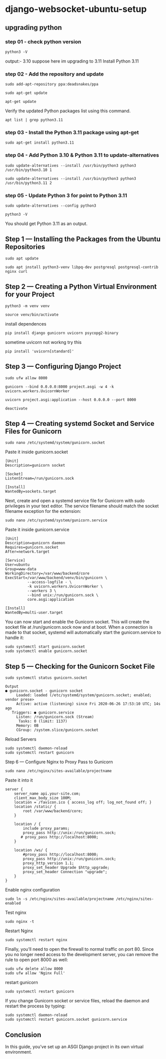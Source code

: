 # django-websocket-ubuntu-setup

## upgrading python

### step 01 - check python version

```
python3 -V
```
output:- 3.10
suppose here im upgrading to 3.11
Install Python 3.11
### step 02 - Add the repository and update
```
sudo add-apt-repository ppa:deadsnakes/ppa
```
```
sudo apt-get update
```
```
apt-get update
```
Verify the updated Python packages list using this command.
```
apt list | grep python3.11
```
### step 03 - Install the Python 3.11 package using apt-get
```
sudo apt-get install python3.11
```
### step 04 - Add Python 3.10 & Python 3.11 to update-alternatives
```
sudo update-alternatives --install /usr/bin/python3 python3 /usr/bin/python3.10 1
```
```
sudo update-alternatives --install /usr/bin/python3 python3 /usr/bin/python3.11 2
```

### step 05 -  Update Python 3 for point to Python 3.11
```
sudo update-alternatives --config python3
```
```
python3 -V
```
You should get Python 3.11 as an output.


## Step 1 — Installing the Packages from the Ubuntu Repositories

```
sudo apt update
```
```
sudo apt install python3-venv libpq-dev postgresql postgresql-contrib nginx curl
```

## Step 2 — Creating a Python Virtual Environment for your Project
```
python3 -m venv venv
```

```
source venv/bin/activate
```

install dependences
```
pip install django gunicorn uvicorn psycopg2-binary
```
sometime uvicorn not workng try this
```
pip install 'uvicorn[standard]'
```

## Step 3 — Configuring Django Project
```
sudo ufw allow 8000
```

```
gunicorn --bind 0.0.0.0:8000 project.asgi -w 4 -k uvicorn.workers.UvicornWorker
```

```
uvicorn project.asgi:application --host 0.0.0.0 --port 8000
```

```
deactivate
```

## Step 4 — Creating systemd Socket and Service Files for Gunicorn
```
sudo nano /etc/systemd/system/gunicorn.socket
```
Paste it inside gunicorn.socket
```
[Unit]
Description=gunicorn socket

[Socket]
ListenStream=/run/gunicorn.sock

[Install]
WantedBy=sockets.target
```

Next, create and open a systemd service file for Gunicorn with sudo privileges in your text editor. The service filename should match the socket filename exception for the extension:
```
sudo nano /etc/systemd/system/gunicorn.service
```
Paste it inside gunicorn.service
```
[Unit]
Description=gunicorn daemon
Requires=gunicorn.socket
After=network.target

[Service]
User=ubuntu
Group=www-data
WorkingDirectory=/var/www/backend/core
ExecStart=/var/www/backend/venv/bin/gunicorn \
          --access-logfile - \
          -k uvicorn.workers.UvicornWorker \
          --workers 3 \
          --bind unix:/run/gunicorn.sock \
          core.asgi:application

[Install]
WantedBy=multi-user.target
```

You can now start and enable the Gunicorn socket. This will create the socket file at /run/gunicorn.sock now and at boot. When a connection is made to that socket, systemd will automatically start the gunicorn.service to handle it:
```
sudo systemctl start gunicorn.socket
sudo systemctl enable gunicorn.socket
```

## Step 5 — Checking for the Gunicorn Socket File
```
sudo systemctl status gunicorn.socket
```

```
Output
● gunicorn.socket - gunicorn socket
     Loaded: loaded (/etc/systemd/system/gunicorn.socket; enabled; vendor prese>
     Active: active (listening) since Fri 2020-06-26 17:53:10 UTC; 14s ago
   Triggers: ● gunicorn.service
     Listen: /run/gunicorn.sock (Stream)
      Tasks: 0 (limit: 1137)
     Memory: 0B
     CGroup: /system.slice/gunicorn.socket
```

Reload Servers
```
sudo systemctl daemon-reload
sudo systemctl restart gunicorn
```

Step 6 — Configure Nginx to Proxy Pass to Gunicorn
```
sudo nano /etc/nginx/sites-available/projectname
```

Paste it into it
```
server {
    server_name api.your-site.com;
    client_max_body_size 100M;
    location = /favicon.ico { access_log off; log_not_found off; }
    location /static/ {
        root /var/www/backend/core;
    }

    location / {
        include proxy_params;
        proxy_pass http://unix:/run/gunicorn.sock;
       # proxy_pass http://localhost:8000;
    }

    location /ws/ {
        #proxy_pass http://localhost:8000;
        proxy_pass http://unix:/run/gunicorn.sock;
        proxy_http_version 1.1;
        proxy_set_header Upgrade $http_upgrade;
        proxy_set_header Connection "upgrade";
    }
}
```

Enable nginx configuration
```
sudo ln -s /etc/nginx/sites-available/projectname /etc/nginx/sites-enabled
```
Test nginx
```
sudo nginx -t
```
Restart Nginx
```
sudo systemctl restart nginx
```

Finally, you’ll need to open the firewall to normal traffic on port 80. Since you no longer need access to the development server, you can remove the rule to open port 8000 as well:

```
sudo ufw delete allow 8000
sudo ufw allow 'Nginx Full'
```

restart gunicorn
```
sudo systemctl restart gunicorn
```
If you change Gunicorn socket or service files, reload the daemon and restart the process by typing:
```
sudo systemctl daemon-reload
sudo systemctl restart gunicorn.socket gunicorn.service
```

## Conclusion
In this guide, you’ve set up an ASGI Django project in its own virtual environment. 
